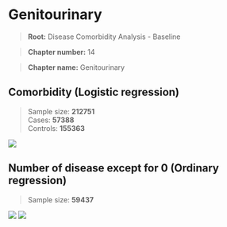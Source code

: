 # Genitourinary

> **Root:** Disease Comorbidity Analysis - Baseline

> **Chapter number:** 14  

> **Chapter name:** Genitourinary  

## Comorbidity (Logistic regression)
> Sample size: **212751**  
> Cases: **57388**  
> Controls: **155363**
<img src="/Chapter/Figures/Incidence/LG/Chapter_14.png"/>
<CsvTable src="/Chapter/Data/Incidence/LG/LG_Chapter_14.csv" label="🔍 View full results" />

## Number of disease except for 0 (Ordinary regression)
> Sample size: **59437**
<img src="/Chapter/Figures/Incidence/Histogram/Chapter_14_in.png"/>
<CsvTable src="/Chapter/Data/Incidence/Histogram/Chapter_14_in.csv" label="🔍 View full results" />

<img src="/Chapter/Figures/Incidence/ORD/Chapter_14.png"/>
<CsvTable src="/Chapter/Data/Incidence/ORD/ORD_Chapter_14.csv" label="🔍 View full results" />
